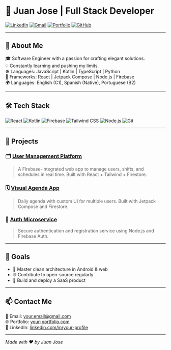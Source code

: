 # 💼 Juan Jose | Full Stack Developer

[![LinkedIn](https://img.shields.io/badge/LinkedIn-blue?logo=linkedin&style=for-the-badge)](https://www.linkedin.com/in/your-profile)
[![Gmail](https://img.shields.io/badge/Gmail-red?logo=gmail&style=for-the-badge)](mailto:your.email@gmail.com)
[![Portfolio](https://img.shields.io/badge/Portfolio-000000?logo=vercel&style=for-the-badge)](https://your-portfolio.com)
[![GitHub](https://img.shields.io/badge/GitHub-181717?logo=github&style=for-the-badge)](https://github.com/yourusername)

---

## 🚀 About Me

🎓 Software Engineer with a passion for crafting elegant solutions.  
💡 Constantly learning and pushing my limits.  
⚙️ Languages: JavaScript | Kotlin | TypeScript | Python  
🧠 Frameworks: React | Jetpack Compose | Node.js | Firebase  
🌍 Languages: English (C1), Spanish (Native), Portuguese (B2)

---

## 🛠️ Tech Stack

![React](https://img.shields.io/badge/-React-61DAFB?logo=react&logoColor=white&style=flat-square)
![Kotlin](https://img.shields.io/badge/-Kotlin-0095D5?logo=kotlin&logoColor=white&style=flat-square)
![Firebase](https://img.shields.io/badge/-Firebase-FFCA28?logo=firebase&logoColor=white&style=flat-square)
![Tailwind CSS](https://img.shields.io/badge/-Tailwind-38B2AC?logo=tailwind-css&logoColor=white&style=flat-square)
![Node.js](https://img.shields.io/badge/-Node.js-339933?logo=node.js&logoColor=white&style=flat-square)
![Git](https://img.shields.io/badge/-Git-F05032?logo=git&logoColor=white&style=flat-square)

---

## 📂 Projects

### 🗂️ [User Management Platform](https://github.com/yourusername/user-management)
> A Firebase-integrated web app to manage users, shifts, and schedules in real time. Built with React + Tailwind + Firestore.

### 🗓️ [Visual Agenda App](https://github.com/yourusername/visual-agenda)
> Daily agenda with custom UI for multiple users. Built with Jetpack Compose and Firestore.

### 🔐 [Auth Microservice](https://github.com/yourusername/auth-service)
> Secure authentication and registration service using Node.js and Firebase Auth.

---

## 🎯 Goals

- 🔄 Master clean architecture in Android & web
- 🌐 Contribute to open-source regularly
- 🚀 Build and deploy a SaaS product

---

## 📫 Contact Me

📩 Email: your.email@gmail.com  
🌐 Portfolio: [your-portfolio.com](https://your-portfolio.com)  
📱 LinkedIn: [linkedin.com/in/your-profile](https://www.linkedin.com/in/your-profile)

---

*Made with ❤️ by Juan Jose*

